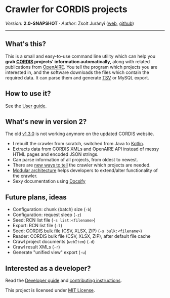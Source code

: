 # Crawler for CORDIS projects

*Version:* **2.0-SNAPSHOT** &middot; *Author:* Zsolt Jurányi ([web][www], [github][github])

---

## What's this?

This is a small and easy-to-use command line utility which can help you **grab [CORDIS][cordis] projects' information automatically,** along with related publications from [OpenAIRE][oaa]. You tell the program which projects you are interested in, and the software downloads the files which contain the required data. It can parse them and generate [TSV][tsv] or MySQL export.



## How to use it?

See the [User guide](USER_GUIDE.md).



## What's new in version 2?

The old [v1.3.0](https://github.com/juzraai/cordis-projects-crawler/releases/tag/v1.3.0) is not working anymore on the updated CORDIS website.

* I rebuilt the crawler from scratch, switched from Java to [Kotlin][kotlin].
* Extracts data from CORDIS XMLs and OpenAIRE API instead of messy HTML pages and encoded JSON strings.
* Can parse information of all projects, from oldest to newest.
* There are [new ways to tell](USER_GUIDE.md#seed) the crawler which projects are needed.
* [Modular architecture](DEVELOPER_GUIDE.md#modules) helps developers to extend/alter functionality of the crawler.
* Sexy documentation using [Docsify][docsify]



## Future plans, ideas

* Configuration: chunk (batch) size (`-b`)
* Configuration: request sleep (`-z`)
* Seed: RCN list file (`-s list:<filename>`)
* Export: RCN list file (`-l`)
* Seed: [CORDIS bulk file][bulk] (CSV, XLSX, ZIP) (`-s bulk:<filename>`)
* Reader: CORDIS bulk file (CSV, XLSX, ZIP), after default file cache
* Crawl project documents (`webItem`) (`-d`)
* Crawl result XMLs (`-r`)
* Generate "unified view" export (`-u`)



## Interested as a developer?

Read the [Developer guide](DEVELOPER_GUIDE.md) and [contributing instructions](CONTRIBUTING.md).

This project is licensed under [MIT License](LICENSE.md).


[bulk]: https://data.europa.eu/euodp/en/data/dataset?q=cordis
[cordis]: https://cordis.europa.eu/
[docsify]: https://docsify.js.org/#/quickstart
[github]: http://github.com/juzraai
[kotlin]: https://kotlinlang.org/
[oaa]: http://api.openaire.eu/
[release]: https://github.com/juzraai/cordis-projects-crawler/releases/latest
[tsv]: https://en.wikipedia.org/wiki/Tab-separated_values
[www]: http://juzraai.github.io/